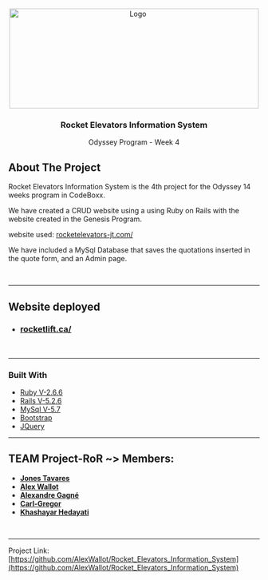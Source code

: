 <!-- PROJECT LOGO -->
<br />
<p align="center">
  <a href="https://rocketlift.ca/assets/_rocket/R2-3c6296bf2343b849b947f8ccfce0de61dd34ba7f9e2a23a53d0a743bc4604e3c.png">
    <img src="https://rocketlift.ca/assets/_rocket/R2-3c6296bf2343b849b947f8ccfce0de61dd34ba7f9e2a23a53d0a743bc4604e3c.png" alt="Logo" width="500" height="200">
  </a>

  <h3 align="center">Rocket Elevators Information System
</h3>
  
  <p align="center">
    Odyssey Program - Week 4
  </p>
</p>



<!-- ABOUT THE PROJECT -->
## About The Project

Rocket Elevators Information System is the 4th project for the Odyssey 14 weeks program in CodeBoxx. 

We have created a CRUD website using a using Ruby on Rails with the website created in the Genesis Program. 

website used: [rocketelevators-jt.com/](http://rocketelevators-jt.com/)

We have included a MySql Database that saves the quotations inserted in the quote form, and an Admin page.

<br><hr>

## Website deployed
* ### [rocketlift.ca/](https://rocketlift.ca/)

<br><hr>
### Built With

* [Ruby V-2.6.6](https://www.ruby-lang.org/en/)
* [Rails V-5.2.6](https://guides.rubyonrails.org/)
* [MySql V-5.7](https://dev.mysql.com/)
* [Bootstrap](https://getbootstrap.com)
* [JQuery](https://jquery.com)


<hr>

<!-- TEAM MWMBERS -->
## TEAM Project-RoR ~> Members:

- **[Jones Tavares](https://github.com/johnnybigoo)**
- **[Alex Wallot](https://github.com/AlexWallot)**
- **[Alexandre Gagné](https://github.com/Namial)**
- **[Carl-Gregor](https://github.com/Dreaith)**
- **[Khashayar Hedayati](https://github.com/khedayati)**

<br><hr>

Project Link: [https://github.com/AlexWallot/Rocket_Elevators_Information_System](https://github.com/AlexWallot/Rocket_Elevators_Information_System)